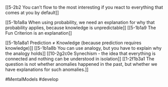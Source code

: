 [[5-2b2 You can’t flow to the most interesting if you react to everything that comes at you by default]]

[[5-1b1a8a When using probability, we need an explanation for why that probability applies, because knowledge is unpredictable]]
[[5-1b1a9 The Fun Criterion is an explanation]]

[[5-1b1a8a1 Prediction ≠ Knowledge (because prediction requires knowledge)]]
[[5-1b1a8b You can use analogy, but you have to explain why the analogy holds]]
[[10-2g2c0e Synechism - the idea that everything is connected and nothing can be understood in isolation]]
[[1-2f1b3a1 The question is not whether anomalies happened in the past, but whether we have explanations for such anomalies.]]

#MentalModels 
#develop 